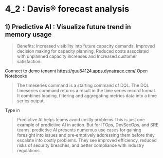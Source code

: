 # 4_2 : Davis® forecast analysis

## 1) Predictive AI : Visualize future trend in memory usage

> Benefits: Increased visibility into future capacity demands, Improved decision making for capacity planning, Reduced costs associated with unplanned capacity increases and Increased customer satisfaction. 

Connect to demo tenannt https://guu84124.apps.dynatrace.com/
Open Notebooks

> The timeseries command is a starting command of DQL. The DQL timeseries command returns a result in the time series record format.
> It combines loading, filtering and aggregating metrics data into a time series output.

Type in 

> Predictive AI helps teams avoid costly problems
This is just one example of predictive AI in action. But for ITOps, DevSecOps, and SRE teams, predictive AI presents numerous use cases for gaining foresight into issues and pre-emptively addressing them before they escalate into costly problems. They see improved efficiency, reduced risks of security breaches, and better compliance with industry regulations.

